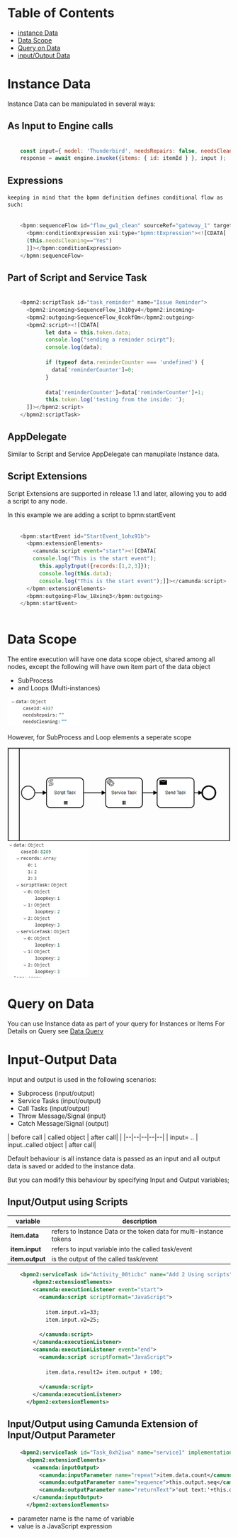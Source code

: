# Table of Contents
- [instance Data](#instance-data) 
- [Data Scope](#data-scope) 
- [Query on Data](#query-on-data) 
- [input/Output Data](#input-output-data) 


# Instance Data
Instance Data can be manipulated in several ways:

## As Input to Engine calls

```javascript

    const input={ model: 'Thunderbird', needsRepairs: false, needsCleaning: false };
    response = await engine.invoke({items: { id: itemId } }, input );

```

## Expressions
    keeping in mind that the bpmn definition defines conditional flow as such:

```javascript

    <bpmn:sequenceFlow id="flow_gw1_clean" sourceRef="gateway_1" targetRef="task_clean">
      <bpmn:conditionExpression xsi:type="bpmn:tExpression"><![CDATA[
      (this.needsCleaning=="Yes")
      ]]></bpmn:conditionExpression>
    </bpmn:sequenceFlow>

```

## Part of Script and Service Task
```javascript

    <bpmn2:scriptTask id="task_reminder" name="Issue Reminder">
      <bpmn2:incoming>SequenceFlow_1h10gv4</bpmn2:incoming>
      <bpmn2:outgoing>SequenceFlow_0cokf0m</bpmn2:outgoing>
      <bpmn2:script><![CDATA[
            let data = this.token.data;
            console.log("sending a reminder scirpt");
            console.log(data);
            
            if (typeof data.reminderCounter === 'undefined') {
              data['reminderCounter']=0;
            }            
            
            data['reminderCounter']=data['reminderCounter']+1;
            this.token.log('testing from the inside: ');
      ]]></bpmn2:script>
    </bpmn2:scriptTask>

```

## AppDelegate

   Similar to Script and Service AppDelegate can manupilate Instance data.

## Script Extensions

Script Extensions are supported in release 1.1 and later, allowing you to add a script to any node.

In this example we are adding a script to bpmn:startEvent

```javascript

    <bpmn:startEvent id="StartEvent_1ohx91b">
      <bpmn:extensionElements>
        <camunda:script event="start"><![CDATA[
        console.log("This is the start event");
          this.applyInput({records:[1,2,3]});
          console.log(this.data);
          console.log("This is the start event");]]></camunda:script>
      </bpmn:extensionElements>
      <bpmn:outgoing>Flow_18xinq3</bpmn:outgoing>
    </bpmn:startEvent>
    
```
# Data Scope

The entire execution will have one data scope object, shared among all nodes, except the following will have own item part of the data object
  - SubProcess 
  - and Loops (Multi-instances)


![Image description](./Data_BuyUsedCar.PNG)

However, for SubProcess and Loop elements a seperate scope 

![Image description](./Data_Scripts_Services_model.PNG)
![Image description](./Data_Scripts_Services.PNG)

# Query on Data
You can use Instance data as part of your query for Instances or Items
For Details on Query see [Data Query](./api-summary#data-query) 

# Input-Output Data

Input and output is used in the following scenarios:
- Subprocess (input/output)
- Service Tasks (input/output)
- Call Tasks (input/output)
- Throw Message/Signal (input)
- Catch Message/Signal (output)



| before call | called object | after call| |
|--|--|--|--|--|
| input= .. | input..called object | after call|

Default behaviour is all instance data is passed as an input and all output data is saved or added to the instance data.

But you can modify this behaviour by specifying Input and Output variables;

## Input/Output using Scripts

| variable | description |
|--|--|
| **item.data** | refers to Instance Data or the token data for multi-instance tokens |
| **item.input** | refers to input variable into the called task/event |
| **item.output** |  is the output of the called task/event |

```xml
    <bpmn2:serviceTask id="Activity_00ticbc" name="Add 2 Using scripts" implementation="add" camunda:delegateExpression="add">
        <bpmn2:extensionElements>
        <camunda:executionListener event="start">
          <camunda:script scriptFormat="JavaScript">

            item.input.v1=33;
            item.input.v2=25;

          </camunda:script>
        </camunda:executionListener>
        <camunda:executionListener event="end">
          <camunda:script scriptFormat="JavaScript">
            
            item.data.result2= item.output + 100;

          </camunda:script>
        </camunda:executionListener>
      </bpmn2:extensionElements>

```

## Input/Output using Camunda Extension of Input/Output Parameter

```xml
    <bpmn2:serviceTask id="Task_0xh2iwa" name="service1" implementation="service1">
      <bpmn2:extensionElements>
        <camunda:inputOutput>
          <camunda:inputParameter name="repeat">item.data.count</camunda:inputParameter>
          <camunda:outputParameter name="sequence">this.output.seq</camunda:outputParameter>
          <camunda:outputParameter name="returnText">'out text:'+this.output.text</camunda:outputParameter>
        </camunda:inputOutput>
      </bpmn2:extensionElements>

```
* parameter name is the name of variable
* value is a JavaScript expression
    
